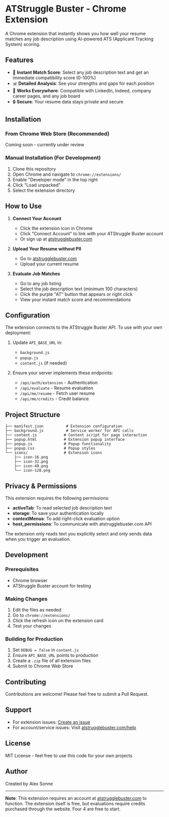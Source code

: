 # ATStruggle Buster - Chrome Extension

A Chrome extension that instantly shows you how well your resume matches any job description using AI-powered ATS (Applicant Tracking System) scoring.

## Features

- 🎯 **Instant Match Score**: Select any job description text and get an immediate compatibility score (0-100%)
- 📊 **Detailed Analysis**: See your strengths and gaps for each position
- 🚀 **Works Everywhere**: Compatible with LinkedIn, Indeed, company career pages, and any job board
- 🔒 **Secure**: Your resume data stays private and secure

## Installation

### From Chrome Web Store (Recommended)
Coming soon - currently under review

### Manual Installation (For Development)
1. Clone this repository
2. Open Chrome and navigate to `chrome://extensions/`
3. Enable "Developer mode" in the top right
4. Click "Load unpacked"
5. Select the extension directory

## How to Use

1. **Connect Your Account**
   - Click the extension icon in Chrome
   - Click "Connect Account" to link with your ATStruggle Buster account
   - Or sign up at [atstrugglebuster.com](https://atstrugglebuster.com)

2. **Upload Your Resume without PII**
   - Go to [atstrugglebuster.com](https://atstrugglebuster.com)
   - Upload your current resume

3. **Evaluate Job Matches**
   - Go to any job listing
   - Select the job description text (minimum 100 characters)
   - Click the purple "AT" button that appears or right click
   - View your instant match score and recommendations

## Configuration

The extension connects to the ATStruggle Buster API. To use with your own deployment:

1. Update `API_BASE_URL` in:
   - `background.js`
   - `popup.js`
   - `content.js` (if needed)

2. Ensure your server implements these endpoints:
   - `/api/auth/extension` - Authentication
   - `/api/evaluate` - Resume evaluation
   - `/api/me/resume` - Fetch user resume
   - `/api/me/credits` - Credit balance

## Project Structure

```
├── manifest.json          # Extension configuration
├── background.js          # Service worker for API calls
├── content.js            # Content script for page interaction
├── popup.html            # Extension popup interface
├── popup.js              # Popup functionality
├── popup.css             # Popup styles
└── icons/                # Extension icons
    ├── icon-16.png
    ├── icon-32.png
    ├── icon-48.png
    └── icon-128.png
```

## Privacy & Permissions

This extension requires the following permissions:
- **activeTab**: To read selected job description text
- **storage**: To save your authentication locally
- **contextMenus**: To add right-click evaluation option
- **host_permissions**: To communicate with atstrugglebuster.com API

The extension only reads text you explicitly select and only sends data when you trigger an evaluation.

## Development

### Prerequisites
- Chrome browser
- ATStruggle Buster account for testing

### Making Changes
1. Edit the files as needed
2. Go to `chrome://extensions/`
3. Click the refresh icon on the extension card
4. Test your changes

### Building for Production
1. Set `DEBUG = false` in `content.js`
2. Ensure `API_BASE_URL` points to production
3. Create a `.zip` file of all extension files
4. Submit to Chrome Web Store

## Contributing

Contributions are welcome! Please feel free to submit a Pull Request.

## Support

- For extension issues: [Create an issue](https://github.com/theextravaganthobo/atstrugglebuster-extension/issues)
- For account/service issues: Visit [atstrugglebuster.com/help](https://atstrugglebuster.com/help)

## License

MIT License - feel free to use this code for your own projects

## Author

Created by Alex Sonne

---

**Note**: This extension requires an account at [atstrugglebuster.com](https://atstrugglebuster.com) to function. The extension itself is free, but evaluations require credits purchased through the website. Four 4 are free to start.